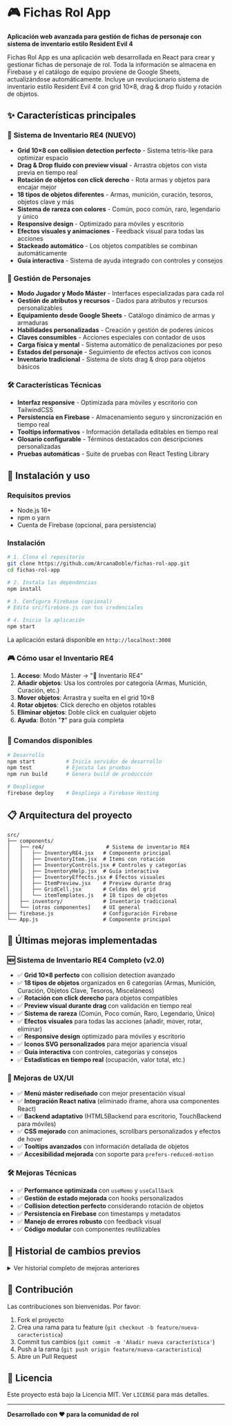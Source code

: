 # 🎮 Fichas Rol App

**Aplicación web avanzada para gestión de fichas de personaje con sistema de inventario estilo Resident Evil 4**

Fichas Rol App es una aplicación web desarrollada en React para crear y gestionar fichas de personaje de rol. Toda la información se almacena en Firebase y el catálogo de equipo proviene de Google Sheets, actualizándose automáticamente. Incluye un revolucionario sistema de inventario estilo Resident Evil 4 con grid 10×8, drag & drop fluido y rotación de objetos.

## ✨ Características principales

### 🎯 **Sistema de Inventario RE4 (NUEVO)**
- **Grid 10×8 con collision detection perfecto** - Sistema tetris-like para optimizar espacio
- **Drag & Drop fluido con preview visual** - Arrastra objetos con vista previa en tiempo real
- **Rotación de objetos con click derecho** - Rota armas y objetos para encajar mejor
- **18 tipos de objetos diferentes** - Armas, munición, curación, tesoros, objetos clave y más
- **Sistema de rareza con colores** - Común, poco común, raro, legendario y único
- **Responsive design** - Optimizado para móviles y escritorio
- **Efectos visuales y animaciones** - Feedback visual para todas las acciones
- **Stackeado automático** - Los objetos compatibles se combinan automáticamente
- **Guía interactiva** - Sistema de ayuda integrado con controles y consejos

### 🎲 **Gestión de Personajes**
- **Modo Jugador y Modo Máster** - Interfaces especializadas para cada rol
- **Gestión de atributos y recursos** - Dados para atributos y recursos personalizables
- **Equipamiento desde Google Sheets** - Catálogo dinámico de armas y armaduras
- **Habilidades personalizadas** - Creación y gestión de poderes únicos
- **Claves consumibles** - Acciones especiales con contador de usos
- **Carga física y mental** - Sistema automático de penalizaciones por peso
- **Estados del personaje** - Seguimiento de efectos activos con iconos
- **Inventario tradicional** - Sistema de slots drag & drop para objetos básicos

### 🛠️ **Características Técnicas**
- **Interfaz responsive** - Optimizada para móviles y escritorio con TailwindCSS
- **Persistencia en Firebase** - Almacenamiento seguro y sincronización en tiempo real
- **Tooltips informativos** - Información detallada editables en tiempo real
- **Glosario configurable** - Términos destacados con descripciones personalizadas
- **Pruebas automáticas** - Suite de pruebas con React Testing Library

## 🚀 Instalación y uso

### Requisitos previos
- Node.js 16+
- npm o yarn
- Cuenta de Firebase (opcional, para persistencia)

### Instalación
```bash
# 1. Clona el repositorio
git clone https://github.com/ArcanaDoble/fichas-rol-app.git
cd fichas-rol-app

# 2. Instala las dependencias
npm install

# 3. Configura Firebase (opcional)
# Edita src/firebase.js con tus credenciales

# 4. Inicia la aplicación
npm start
```

La aplicación estará disponible en `http://localhost:3000`

### 🎮 Cómo usar el Inventario RE4

1. **Acceso**: Modo Máster → "🎒 Inventario RE4"
2. **Añadir objetos**: Usa los controles por categoría (Armas, Munición, Curación, etc.)
3. **Mover objetos**: Arrastra y suelta en el grid 10×8
4. **Rotar objetos**: Click derecho en objetos rotables
5. **Eliminar objetos**: Doble click en cualquier objeto
6. **Ayuda**: Botón "❓" para guía completa

### 🔧 Comandos disponibles

```bash
# Desarrollo
npm start          # Inicia servidor de desarrollo
npm test           # Ejecuta las pruebas
npm run build      # Genera build de producción

# Despliegue
firebase deploy    # Despliega a Firebase Hosting
```

## 📋 Arquitectura del proyecto

```
src/
├── components/
│   ├── re4/                    # Sistema de inventario RE4
│   │   ├── InventoryRE4.jsx   # Componente principal
│   │   ├── InventoryItem.jsx  # Items con rotación
│   │   ├── InventoryControls.jsx # Controles y categorías
│   │   ├── InventoryHelp.jsx  # Guía interactiva
│   │   ├── InventoryEffects.jsx # Efectos visuales
│   │   ├── ItemPreview.jsx    # Preview durante drag
│   │   ├── GridCell.jsx       # Celdas del grid
│   │   └── itemTemplates.js   # 18 tipos de objetos
│   ├── inventory/             # Inventario tradicional
│   └── [otros componentes]    # UI general
├── firebase.js                # Configuración Firebase
└── App.js                     # Componente principal
```

## 🎯 Últimas mejoras implementadas

### 🆕 **Sistema de Inventario RE4 Completo** (v2.0)
- ✅ **Grid 10×8 perfecto** con collision detection avanzado
- ✅ **18 tipos de objetos** organizados en 6 categorías (Armas, Munición, Curación, Objetos Clave, Tesoros, Misceláneos)
- ✅ **Rotación con click derecho** para objetos compatibles
- ✅ **Preview visual durante drag** con validación en tiempo real
- ✅ **Sistema de rareza** (Común, Poco común, Raro, Legendario, Único)
- ✅ **Efectos visuales** para todas las acciones (añadir, mover, rotar, eliminar)
- ✅ **Responsive design** optimizado para móviles y escritorio
- ✅ **Iconos SVG personalizados** para mejor apariencia visual
- ✅ **Guía interactiva** con controles, categorías y consejos
- ✅ **Estadísticas en tiempo real** (ocupación, valor total, etc.)

### 🔧 **Mejoras de UX/UI**
- ✅ **Menú máster rediseñado** con mejor presentación visual
- ✅ **Integración React nativa** (eliminado iframe, ahora usa componentes React)
- ✅ **Backend adaptativo** (HTML5Backend para escritorio, TouchBackend para móviles)
- ✅ **CSS mejorado** con animaciones, scrollbars personalizados y efectos de hover
- ✅ **Tooltips avanzados** con información detallada de objetos
- ✅ **Accesibilidad mejorada** con soporte para `prefers-reduced-motion`

### 🛠️ **Mejoras Técnicas**
- ✅ **Performance optimizada** con `useMemo` y `useCallback`
- ✅ **Gestión de estado mejorada** con hooks personalizados
- ✅ **Collision detection perfecto** considerando rotación de objetos
- ✅ **Persistencia en Firebase** con timestamps y metadatos
- ✅ **Manejo de errores robusto** con feedback visual
- ✅ **Código modular** con componentes reutilizables

## 🔄 Historial de cambios previos

<details>
<summary>Ver historial completo de mejoras anteriores</summary>

- Cálculo de carga física y mental con visualización de iconos
- Edición y eliminación de recursos dinámicos con validaciones
- Tooltips explicativos editables adaptados a móviles
- Mejoras de estilo y responsividad con Tailwind
- Interfaz de equipamiento mejorada
- Gestión de poderes creados en Firebase
- Sección de Claves con contador de usos personalizable
- Inventario modular con arrastrar y soltar
- Selector de estados con iconos para efectos activos
- Persistencia completa en Firestore
- Soporte de arrastre en dispositivos móviles
- Glosario configurable con palabras destacadas
- Sistema de slots con animaciones y efectos visuales
- Marcas de agua en tarjetas de equipo
- Efectos de gradiente animado y brillo pulsante

</details>

## 🤝 Contribución

Las contribuciones son bienvenidas. Por favor:

1. Fork el proyecto
2. Crea una rama para tu feature (`git checkout -b feature/nueva-caracteristica`)
3. Commit tus cambios (`git commit -m 'Añadir nueva característica'`)
4. Push a la rama (`git push origin feature/nueva-caracteristica`)
5. Abre un Pull Request

## 📄 Licencia

Este proyecto está bajo la Licencia MIT. Ver `LICENSE` para más detalles.

---

**Desarrollado con ❤️ para la comunidad de rol**

